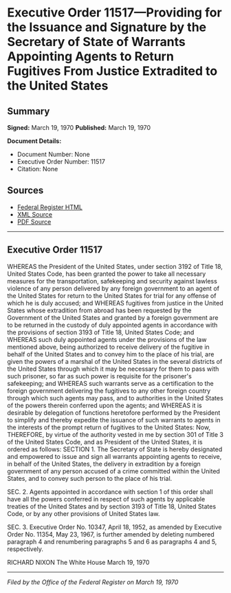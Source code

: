 # Executive Order 11517—Providing for the Issuance and Signature by the Secretary of State of Warrants Appointing Agents to Return Fugitives From Justice Extradited to the United States

## Summary

**Signed:** March 19, 1970
**Published:** March 19, 1970

**Document Details:**
- Document Number: None
- Executive Order Number: 11517
- Citation: None

## Sources
- [Federal Register HTML](https://www.presidency.ucsb.edu/documents/executive-order-11517-providing-for-the-issuance-and-signature-the-secretary-state)
- [XML Source](None)
- [PDF Source](None)

---

## Executive Order 11517

WHEREAS the President of the United States, under section 3192 of Title 18, United States Code, has been granted the power to take all necessary measures for the transportation, safekeeping and security against lawless violence of any person delivered by any foreign government to an agent of the United States for return to the United States for trial for any offense of which he is duly accused; and
WHEREAS fugitives from justice in the United States whose extradition from abroad has been requested by the Government of the United States and granted by a foreign government are to be returned in the custody of duly appointed agents in accordance with the provisions of section 3193 of Title 18, United States Code; and
WHEREAS such duly appointed agents under the provisions of the law mentioned above, being authorized to receive delivery of the fugitive in behalf of the United States and to convey him to the place of his trial, are given the powers of a marshal of the United States in the several districts of the United States through which it may be necessary for them to pass with such prisoner, so far as such power is requisite for the prisoner's safekeeping; and
WHEREAS such warrants serve as a certification to the foreign government delivering the fugitives to any other foreign country through which such agents may pass, and to authorities in the United States of the powers therein conferred upon the agents; and
WHEREAS it is desirable by delegation of functions heretofore performed by the President to simplify and thereby expedite the issuance of such warrants to agents in the interests of the prompt return of fugitives to the United States:
Now, THEREFORE, by virtue of the authority vested in me by section 301 of Title 3 of the United States Code, and as President of the United States, it is ordered as follows:
SECTION 1. The Secretary of State is hereby designated and empowered to issue and sign all warrants appointing agents to receive, in behalf of the United States, the delivery in extradition by a foreign government of any person accused of a crime committed within the United States, and to convey such person to the place of his trial.

SEC. 2. Agents appointed in accordance with section 1 of this order shall have all the powers conferred in respect of such agents by applicable treaties of the United States and by section 3193 of Title 18, United States Code, or by any other provisions of United States law.

SEC. 3. Executive Order No. 10347, April 18, 1952, as amended by Executive Order No. 11354, May 23, 1967, is further amended by deleting numbered paragraph 4 and renumbering paragraphs 5 and 6 as paragraphs 4 and 5, respectively.

RICHARD NIXON
The White House
March 19, 1970

---

*Filed by the Office of the Federal Register on March 19, 1970*
